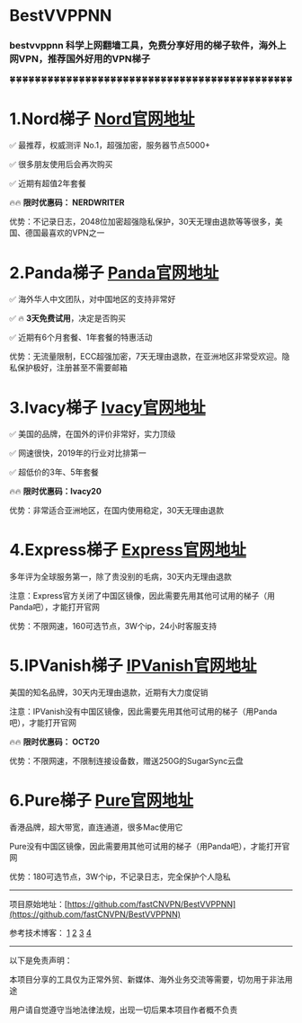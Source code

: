 # BestVVPPNN

### bestvvppnn 科学上网翻墙工具，免费分享好用的梯子软件，海外上网VPN，推荐国外好用的VPN梯子

🍀🍀🍀🍀🍀🍀🍀🍀🍀🍀🍀🍀🍀🍀🍀🍀🍀🍀🍀🍀🍀🍀🍀🍀🍀🍀🍀🍀🍀🍀🍀🍀🍀🍀🍀🍀🍀🍀🍀🍀🍀🍀🍀🍀🍀


# 1.Nord梯子   [Nord官网地址](https://go.nordlocker.net/aff_c?offer_id=15&aff_id=38201&url_id=6063&aff_sub=github&aff_sub2=bestvvppnn)

✅ 最推荐，权威测评 No.1，超强加密，服务器节点5000+

✅ 很多朋友使用后会再次购买

✅ 近期有超值2年套餐

🔥🔥 **限时优惠码： NERDWRITER**

优势：不记录日志，2048位加密超强隐私保护，30天无理由退款等等很多，美国、德国最喜欢的VPN之一


# 2.Panda梯子 [Panda官网地址](https://www.panhdpe.xyz/r/22216799)

✅ 海外华人中文团队，对中国地区的支持非常好

✅ 🔥 **3天免费试用**，决定是否购买

✅ 近期有6个月套餐、1年套餐的特惠活动

优势：无流量限制，ECC超强加密，7天无理由退款，在亚洲地区非常受欢迎。隐私保护极好，注册甚至不需要邮箱


# 3.Ivacy梯子 [Ivacy官网地址](https://www.ivacykodi.com/easter-deal-2020/?aff=91814&data1=github&data2=bestvvppnn)

✅ 美国的品牌，在国外的评价非常好，实力顶级

✅ 网速很快，2019年的行业对比排第一

✅ 超低价的3年、5年套餐

🔥🔥 **限时优惠码：Ivacy20**

优势：非常适合亚洲地区，在国内使用稳定，30天无理由退款



# 4.Express梯子 [Express官网地址](https://www.xvbelink.com/?a_fid=tizi_vpn&chan=github&data1=bestvvppnn)

多年评为全球服务第一，除了贵没别的毛病，30天内无理由退款

注意：Express官方关闭了中国区镜像，因此需要先用其他可试用的梯子（用Panda吧），才能打开官网

优势：不限网速，160可选节点，3W个ip，24小时客服支持




# 5.IPVanish梯子 [IPVanish官网地址](https://affiliategroove.com/scripts/click.php?a_aid=vvppnn&data1=github&data2=bestvvppnn)

美国的知名品牌，30天内无理由退款，近期有大力度促销

注意：IPVanish没有中国区镜像，因此需要先用其他可试用的梯子（用Panda吧），才能打开官网

🔥🔥 **限时优惠码： OCT20**


优势：不限网速，不限制连接设备数，赠送250G的SugarSync云盘


# 6.Pure梯子 [Pure官网地址](https://billing.purevpn.com/aff.php?aff=42611&data1=github&data2=bestvvppnn)

香港品牌，超大带宽，直连通道，很多Mac使用它

Pure没有中国区镜像，因此需要用其他可试用的梯子（用Panda吧），才能打开官网

优势：180可选节点，3W个ip，不记录日志，完全保护个人隐私


----

项目原始地址：[https://github.com/fastCNVPN/BestVVPPNN](https://github.com/fastCNVPN/BestVVPPNN)

参考技术博客： [1](http://bestcnvpn.com/) [2](http://topcnvpn.com/) [3](http://fastcnvpn.com/) [4](http://top1vpn.top/)

----

以下是免责声明：

本项目分享的工具仅为正常外贸、新媒体、海外业务交流等需要，切勿用于非法用途

用户请自觉遵守当地法律法规，出现一切后果本项目作者概不负责
